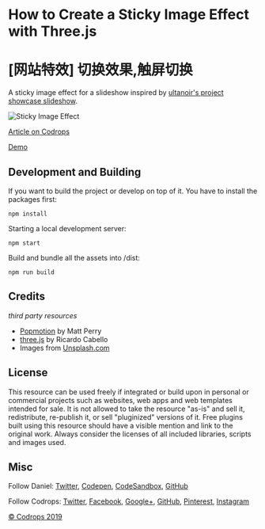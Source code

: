 # How to Create a Sticky Image Effect with Three.js
# [网站特效] 切换效果,触屏切换

A sticky image effect for a slideshow inspired by [ultanoir's project showcase slideshow](https://ultranoir.com/en/).

![Sticky Image Effect](https://tympanus.net/codrops/wp-content/uploads/2019/04/Sticky_featured.jpg)

[Article on Codrops](https://tympanus.net/codrops/2019/04/10/how-to-create-a-sticky-image-effect-with-three-js/)

[Demo](https://tympanus.net/Tutorials/StickyImageEffect/)

## Development and Building

If you want to build the project or develop on top of it. You have to install the packages first:

```
npm install
```

Starting a local development server:

```
npm start
```

Build and bundle all the assets into /dist:

```
npm run build
```

## Credits

_third party resources_

- [Popmotion](https://twitter.com/popmotionjs) by Matt Perry
- [three.js](https://threejs.org/) by Ricardo Cabello
- Images from [Unsplash.com](https://unsplash.com/)

## License

This resource can be used freely if integrated or build upon in personal or commercial projects such as websites, web apps and web templates intended for sale. It is not allowed to take the resource "as-is" and sell it, redistribute, re-publish it, or sell "pluginized" versions of it. Free plugins built using this resource should have a visible mention and link to the original work. Always consider the licenses of all included libraries, scripts and images used.

## Misc

Follow Daniel: [Twitter](https://twitter.com/Anemolito), [Codepen](https://codepen.io/Anemolo/), [CodeSandbox](https://codesandbox.io/u/Anemolo), [GitHub](https://github.com/Anemolo)

Follow Codrops: [Twitter](http://www.twitter.com/codrops), [Facebook](http://www.facebook.com/codrops), [Google+](https://plus.google.com/101095823814290637419), [GitHub](https://github.com/codrops), [Pinterest](http://www.pinterest.com/codrops/), [Instagram](https://www.instagram.com/codropsss/)

[© Codrops 2019](http://www.codrops.com)

